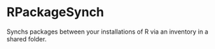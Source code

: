 # RPackageSynch
Synchs packages between your installations of R via an inventory in a shared folder.
